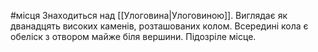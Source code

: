 #місця
Знаходиться над [[Улоговина|Улоговиною]].
Виглядає як дванадцять високих каменів, розташованих колом. Всередині кола є обеліск з отвором майже біля вершини. Підозріле місце.